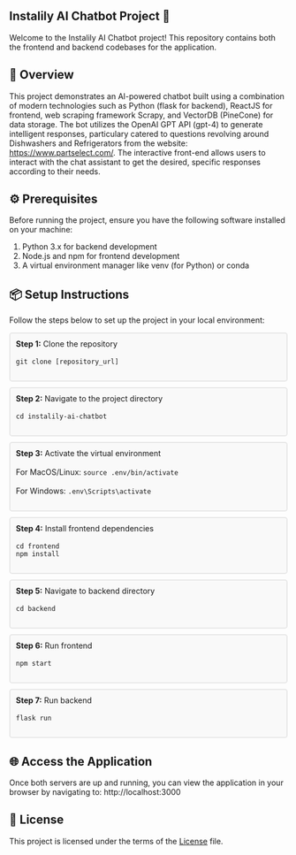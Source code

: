 ## Instalily AI Chatbot Project 🚀

Welcome to the Instalily AI Chatbot project! This repository contains both the frontend and backend codebases for the application.

## 📖 Overview
This project demonstrates an AI-powered chatbot built using a combination of modern technologies such as Python (flask for backend), ReactJS for frontend, web scraping framework Scrapy, and VectorDB (PineCone) for data storage. The bot utilizes the OpenAI GPT API (gpt-4) to generate intelligent responses, particulary catered to questions revolving around Dishwashers and Refrigerators from the website: https://www.partselect.com/. The interactive front-end allows users to interact with the chat assistant to get the desired, specific responses according to their needs. 

## ⚙️ Prerequisites
Before running the project, ensure you have the following software installed on your machine:

1. Python 3.x for backend development
2. Node.js and npm for frontend development
3. A virtual environment manager like venv (for Python) or conda

## 📦 Setup Instructions
Follow the steps below to set up the project in your local environment:

<div style="border: 2px solid #e7e7e7; padding: 10px; margin-bottom: 10px; border-radius: 5px; background-color: #f9f9f9;">
<strong>Step 1:</strong> Clone the repository
<br><br>
<code>git clone [repository_url]</code>
  <br><br>
</div>


<div style="border: 2px solid #e7e7e7; padding: 10px; margin-bottom: 10px; border-radius: 5px; background-color: #f9f9f9;">
<strong>Step 2:</strong> Navigate to the project directory
<br><br>
<code>cd instalily-ai-chatbot</code>
  <br><br>
</div>


<div style="border: 2px solid #e7e7e7; padding: 10px; margin-bottom: 10px; border-radius: 5px; background-color: #f9f9f9;">
<strong>Step 3:</strong> Activate the virtual environment
<br><br>
For MacOS/Linux: <code>source .env/bin/activate</code><br><br>
For Windows: <code>.env\Scripts\activate</code><br><br>
</div>


<div style="border: 2px solid #e7e7e7; padding: 10px; margin-bottom: 10px; border-radius: 5px; background-color: #f9f9f9;">
<strong>Step 4:</strong> Install frontend dependencies
<br><br>
<code>cd frontend</code><br>
<code>npm install</code><br><br>
</div>


<div style="border: 2px solid #e7e7e7; padding: 10px; margin-bottom: 10px; border-radius: 5px; background-color: #f9f9f9;">
<strong>Step 5:</strong> Navigate to backend directory
<br><br>
<code>cd backend</code><br><br>
</div>

<div style="border: 2px solid #e7e7e7; padding: 10px; margin-bottom: 10px; border-radius: 5px; background-color: #f9f9f9;">
<strong>Step 6:</strong> Run frontend
<br><br>
<code>npm start</code><br><br>
</div>

<div style="border: 2px solid #e7e7e7; padding: 10px; margin-bottom: 10px; border-radius: 5px; background-color: #f9f9f9;">
<strong>Step 7:</strong> Run backend
<br><br>
<code>flask run</code><br><br>
</div>

## 🌐 Access the Application

Once both servers are up and running, you can view the application in your browser by navigating to: http://localhost:3000

## 📜 License

This project is licensed under the terms of the [License](LICENSE) file.
